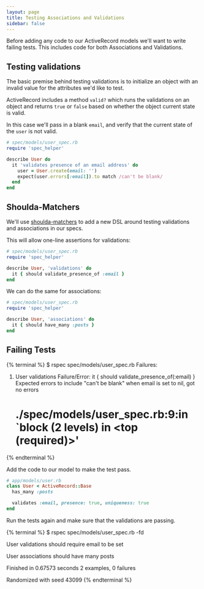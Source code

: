 ```yaml
---
layout: page
title: Testing Associations and Validations
sidebar: false
---
```


Before adding any code to our ActiveRecord models we'll want to write failing tests.
This includes code for both Associations and Validations.

## Testing validations

The basic premise behind testing validations is to initialize an object with an
invalid value for the attributes we'd like to test.

ActiveRecord includes a method `valid?` which runs the validations on an object
and returns `true` or `false` based on whether the object current state is valid.

In this case we'll pass in a blank `email`, and verify that the current state of
the `user` is not valid.

```ruby
# spec/models/user_spec.rb
require 'spec_helper'

describe User do
  it 'validates presence of an email address' do
    user = User.create(email: '')
    expect(user.errors[:email]).to match /can't be blank/
  end
end
```

## Shoulda-Matchers

We'll use [shoulda-matchers][1] to add a new DSL around testing validations and
associations in our specs.

This will allow one-line assertions for validations:

```ruby
# spec/models/user_spec.rb
require 'spec_helper'

describe User, 'validations' do
  it { should validate_presence_of :email }
end
```

We can do the same for associations:

```ruby
# spec/models/user_spec.rb
require 'spec_helper'

describe User, 'associations' do
  it { should have_many :posts }
end
```

## Failing Tests

{% terminal %}
$ rspec spec/models/user_spec.rb
Failures:

  1) User validations
     Failure/Error: it { should validate_presence_of(:email) }
       Expected errors to include "can't be blank" when email is set to nil, got no errors
     # ./spec/models/user_spec.rb:9:in `block (2 levels) in <top (required)>'
{% endterminal %}

Add the code to our model to make the test pass.

```ruby
# app/models/user.rb
class User < ActiveRecord::Base
  has_many :posts

  validates :email, presence: true, uniqueness: true
end
```

Run the tests again and make sure that the validations are passing.

{% terminal %}
$ rspec spec/models/user_spec.rb -fd

User validations
  should require email to be set

User associations
  should have many posts

Finished in 0.67573 seconds
2 examples, 0 failures

Randomized with seed 43099
{% endterminal %}

[1]: https://github.com/thoughtbot/shoulda-matchers
